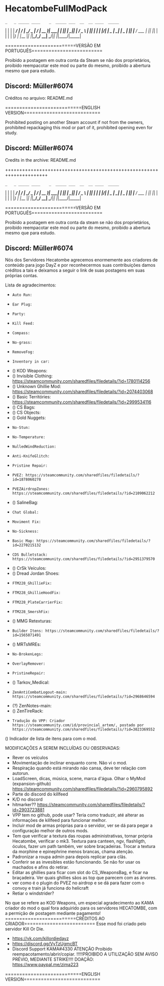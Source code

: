 # HecatombeFullModPack
    _   _ _____ ____    _  _____ ___  __  __ ____  _____
   | | | | ____/ ___|  / \|_   _/ _ \|  \/  | __ )| ____|
   | |_| |  _|| |     / _ \ | || | | | |\/| |  _ \|  _|
   |  _  | |__| |___ / ___ \| || |_| | |  | | |_) | |___
   |_| |_|_____\____/_/   \_\_| \___/|_|  |_|____/|_____|

=========================VERSÃO EM PORTUGUÊS=========================

Proibido a postagem em outra conta da Steam se não dos proprietários, proibido reempacotar este mod ou parte do mesmo, proibido a abertura mesmo que para estudo.

Discord: Müller#6074
---------------------------------------------------------------------
Créditos no arquivo: README.md

===========================ENGLISH VERSION===========================

Prohibited posting on another Steam account if not from the owners, prohibited repackaging this mod or part of it, prohibited opening even for study.

Discord: Müller#6074
---------------------------------------------------------------------
Credits in the archive: README.md


+++++++++++++++++++++++++++++++++++++++++++++++++++++++++++++++++++++

    _   _ _____ ____    _  _____ ___  __  __ ____  _____
   | | | | ____/ ___|  / \|_   _/ _ \|  \/  | __ )| ____|
   | |_| |  _|| |     / _ \ | || | | | |\/| |  _ \|  _|
   |  _  | |__| |___ / ___ \| || |_| | |  | | |_) | |___
   |_| |_|_____\____/_/   \_\_| \___/|_|  |_|____/|_____|

=========================VERSÃO EM PORTUGUÊS=========================

Proibido a postagem em outra conta da steam se não dos proprietários, proibido reempacotar este mod ou parte do mesmo, proibido a abertura mesmo que para estudo.

Discord: Müller#6074
---------------------------------------------------------------------

Nós dos Servidores Hecatombe agrecemos enormemente aos criadores de conteúdo para jogo DayZ e por reconhecermos suas contribuições damos créditos a tais e deixamos a seguir o link de suas postagens em suas próprias contas.

Lista de agradecimentos:

-     Auto Run: 
-     Ear Plug:
-     Party:
-     Kill Feed:
-     Compass:
-     No-grass:
-     RemoveFog:
-     Inventory in car:
- ()  KOD Weapons:
- ()  Invisible Clothing: https://steamcommunity.com/sharedfiles/filedetails/?id=1780114256
- ()  Unknown Ghillie Mod: https://steamcommunity.com/sharedfiles/filedetails/?id=2074403068
- ()  Basic Territóries: https://steamcommunity.com/sharedfiles/filedetails/?id=2999534116
- ()  CS Bags:
- ()  CS Objects:
- ()  Gold Nuggets:
-     No-Stun:
-     No-Temperature:
-     NulledWindReduction:
-     Anti-KnifeGlitch:
-     Pristine Repair:
-     PVEZ: https://steamcommunity.com/sharedfiles/filedetails/?id=1878060278
-     PVEZAirdropZones: https://steamcommunity.com/sharedfiles/filedetails/?id=2109062212
- ()  SalineBag:
-     Chat Global:
-     Moviment Fix:
-     No-Sickness:
-     Basic Map: https://steamcommunity.com/sharedfiles/filedetails/?id=2270215132
-     CDS Bulletstack: https://steamcommunity.com/sharedfiles/filedetails/?id=2951379570
- ()  CrSk Veículos:
- ()  Dread Jordan Shoes:
-     FTM228_GhillieFix:
-     FTM228_GhillieHoodFix:
-     FTM228_PlateCarrierFix:
-     FTM228_SmershFix:
- ()  MMG Retexturas:
-     Builder Itens: https://steamcommunity.com/sharedfiles/filedetails/?id=1565871491
- ()  MRTsMREs:
-     No-BrokenLegs:
-     OverlayRemover:
-     PristineRepair:
- ()  Tarkov_Medical:
-     ZenAntiCombatLogout-main: https://steamcommunity.com/sharedfiles/filedetails/?id=2968646594
- (?) ZenNotes-main:
- ()  ZenTireRack:
-     Tradução do VPP: Criador https://steamcommunity.com/id/provincial_artem/, postado por https://steamcommunity.com/sharedfiles/filedetails/?id=3023369552

() Indicador de lista de itens para com o mod.

MODIFICAÇÕES A SEREM INCLUÍDAS OU OBSERVADAS:
- Rever os veículos
- Movimentação de inclinar enquanto corre. Não vi o mod.
- Respiração quando está mirando não cansa, deve ter relação com autorun.
- LoadScreen, dicas, música, scene, marca d'água. Olhar o MyMod (expansion-github) https://steamcommunity.com/sharedfiles/filedetails/?id=2960795892
- Parte do discord do killfeed
- K/D no discord
- hitmarker?? https://steamcommunity.com/sharedfiles/filedetails/?id=2903723881
- VPP tem no github, pode usar? Teria como traduzir, até alterar as informações de killfeed para funcionar melhor.
- Incluir mod de armas próprias para o servidor, ver se dá para pegar a configuração melhor de outros mods.
- Tem que verificar a textura das roupas administrativas, tornar própria Hecatombe, verificar o mk3. Textura para canteen, ngv, flashligth, óculos, fazer um path também, ver sobre braçadeiras. Trocar a textura da morphine e epinephrine menos brancas, chama atenção.
- Padronizar a roupa admin para depois replicar para clãs.
- Conferir se as invesibles estão funcionando. Se não for usar os machados e afins do retirar.
- Editar as ghillies para ficar com slot do CS_WeaponsBag, e ficar na braçadeira. Ver quais ghillies sãos as top que parecem com as árvores.
- ver como é o plugin do PVEZ no airdrop e se dá para fazer com o convoy e train já funciona do helicraft
- Retiar o windstrider?



No que se refere ao KOD Weapons, um especial agradecimento ao KAMA criador do mod o qual fora adquirido para os servidores HECATOMBE, com a permição de postagem mediante pagamento!
=========================CRÉDITOS AO CRIADOR=========================
Esse mod foi criado pelo servidor Kill Or Die.
- https://vk.com/killordiedayz
- https://discord.gg/VyTzUgmcBT
- Discord Support KAMA#4330
ATENÇÃO
Proibido reempacotamento/abrir/copiar.
!!!!!PROIBIDO A UTILIZAÇÃO SEM AVISO PRÉVIO, MEDIANTE STRIKE!!!!
DOAÇÃO: https://www.paypal.me/zima223





===========================ENGLISH VERSION===========================

